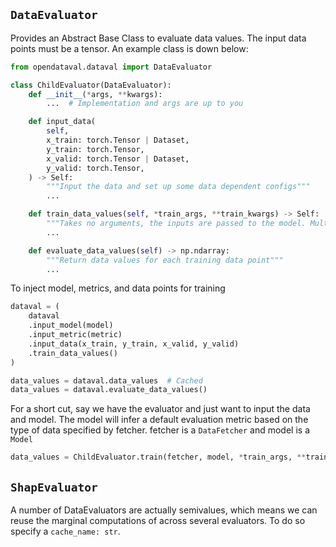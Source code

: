## `DataEvaluator`
Provides an Abstract Base Class to evaluate data values.
The input data points must be a tensor. An example class is down below:
```python
from opendataval.dataval import DataEvaluator

class ChildEvaluator(DataEvaluator):
    def __init__(*args, **kwargs):
        ...  # Implementation and args are up to you

    def input_data(
        self,
        x_train: torch.Tensor | Dataset,
        y_train: torch.Tensor,
        x_valid: torch.Tensor | Dataset,
        y_valid: torch.Tensor,
    ) -> Self:
        """Input the data and set up some data dependent configs"""
        ...

    def train_data_values(self, *train_args, **train_kwargs) -> Self:
        """Takes no arguments, the inputs are passed to the model. Multiple calls should train the model more, but not a guarantee for all models"""
        ...

    def evaluate_data_values(self) -> np.ndarray:
        """Return data values for each training data point"""
        ...
```

To inject model, metrics, and data points for training
```python
dataval = (
    dataval
    .input_model(model)
    .input_metric(metric)
    .input_data(x_train, y_train, x_valid, y_valid)
    .train_data_values()
)

data_values = dataval.data_values  # Cached
data_values = dataval.evaluate_data_values()
```

For a short cut, say we have the evaluator and just want to input the data and model.
The model will infer a default evaluation metric based on the type of data specified by
fetcher. fetcher is a `DataFetcher` and model is a `Model`
```python
data_values = ChildEvaluator.train(fetcher, model, *train_args, **train_kwargs).evaluate_data_values()
```


## `ShapEvaluator`
A number of DataEvaluators are actually semivalues, which means we can reuse the marginal computations of across several evaluators. To do so specify a `cache_name: str`.